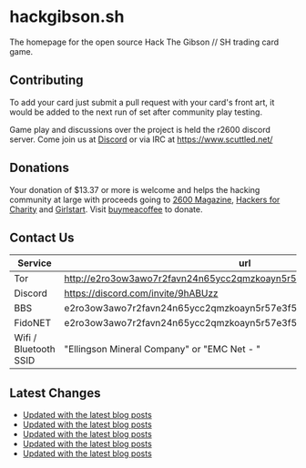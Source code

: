 # hackgibson.sh
The homepage for the open source Hack The Gibson // SH trading card game.


## Contributing

To add your card just submit a pull request with your card's front art, it would be added to the next run of set after community play testing.

Game play and discussions over the project is held the r2600 discord server. Come join us at [Discord](https://discord.com/invite/9hABUzz) or via IRC at https://www.scuttled.net/


## Donations

Your donation of $13.37 or more is welcome and helps the hacking community at large with proceeds going to [2600 Magazine](https://2600.com/), [Hackers for Charity](https://hackersforcharity.org) and [Girlstart](https://girlstart.org).  Visit [buymeacoffee](https://www.buymeacoffee.com/hackgibson.sh) to donate.


## Contact Us

Service | url
-|-
Tor | http://e2ro3ow3awo7r2favn24n65ycc2qmzkoayn5r57e3f56nvjwdcgg32ad.onion
Discord | https://discord.com/invite/9hABUzz
BBS | e2ro3ow3awo7r2favn24n65ycc2qmzkoayn5r57e3f56nvjwdcgg32ad.onion:23
FidoNET | e2ro3ow3awo7r2favn24n65ycc2qmzkoayn5r57e3f56nvjwdcgg32ad.onion:24554
Wifi / Bluetooth SSID | "Ellingson Mineral Company" or "EMC Net - <fidonet address>"

## Latest Changes
<!-- BLOG-POST-LIST:START -->
- [Updated with the latest blog posts](https://github.com/DFW2600/hackgibson.sh/commit/87e662e9c043226e5acf9d39fa402a1bea7d1d38)
- [Updated with the latest blog posts](https://github.com/DFW2600/hackgibson.sh/commit/d45aa71d36ce00bb8d07f6274708742c8bff4e2a)
- [Updated with the latest blog posts](https://github.com/DFW2600/hackgibson.sh/commit/535f916ac9055fb9a357b175636f35004cc4f51f)
- [Updated with the latest blog posts](https://github.com/DFW2600/hackgibson.sh/commit/7871f21faa1301c9bdfa776b9e0b8c1283f04dda)
- [Updated with the latest blog posts](https://github.com/DFW2600/hackgibson.sh/commit/354a14c7bda636f3006c8a37266c616a25bdc81c)
<!-- BLOG-POST-LIST:END -->
